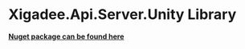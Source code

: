 ﻿# Xigadee.Api.Server.Unity Library


**[Nuget package can be found here](https://www.nuget.org/packages/Xigadee.Api.Server.Unity)**
